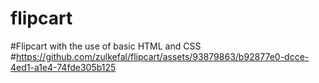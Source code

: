 # flipcart
#Flipcart with the use of basic HTML and CSS
#https://github.com/zulkefal/flipcart/assets/93879863/b92877e0-dcce-4ed1-a1e4-74fde305b125
